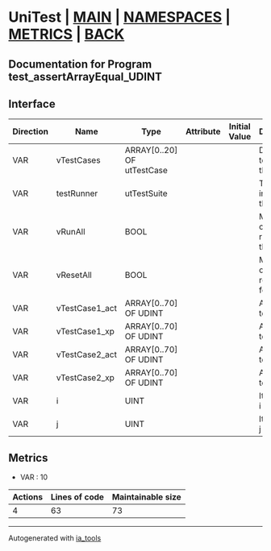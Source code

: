 # UniTest | [MAIN] | [NAMESPACES] | [METRICS] | [BACK]  

## Documentation for Program test_assertArrayEqual_UDINT  

## Interface  

| Direction | Name | Type | Attribute | Initial Value | Documentation |
| --------- | ---- | ---- | --------- | ------------- | ------------- |
| VAR | vTestCases | ARRAY[0..20] OF utTestCase |  |  | Definition of all test cases for this POU |  
| VAR | testRunner | utTestSuite |  |  | Test Suite fb instance to run the tests |  
| VAR | vRunAll | BOOL |  |  | Manual command to run all tests for this POU |  
| VAR | vResetAll | BOOL |  |  | Manual command to reset all tests for this POU |  
| VAR | vTestCase1_act | ARRAY[0..70] OF UDINT |  |  | Array data 1 of test case 1 |  
| VAR | vTestCase1_xp | ARRAY[0..70] OF UDINT |  |  | Array data 2 of test case 1 |  
| VAR | vTestCase2_act | ARRAY[0..70] OF UDINT |  |  | Array data 3 of test case 2 |  
| VAR | vTestCase2_xp | ARRAY[0..70] OF UDINT |  |  | Array data 4 of test case 2 |  
| VAR | i | UINT |  |  | Iterator variable i |  
| VAR | j | UINT |  |  | Iterator variable j |  


## Metrics  

- VAR : 10

| Actions | Lines of code | Maintainable size |
| ------- | ------------- | ----------------- |
| 4 | 63 | 73 |

---
Autogenerated with [ia_tools](https://github.com/tkucic/ia_tools)  

[MAIN]: ../../../../index.md
[NAMESPACES]: ../../nsList.md
[METRICS]: ../../../metrics.md
[BACK]: ../nsMain.md
